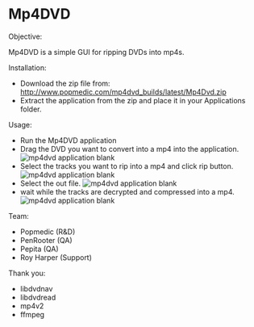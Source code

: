 Mp4DVD
======

Objective:

Mp4DVD is a simple GUI for ripping DVDs into mp4s. 

Installation:

- Download the zip file from: http://www.popmedic.com/mp4dvd_builds/latest/Mp4Dvd.zip
- Extract the application from the zip and place it in your Applications folder.

Usage:

- Run the Mp4DVD application
- Drag the DVD you want to convert into a mp4 into the application. ![mp4dvd application blank](http://www.popmedic.com/mp4dvd/images/mp4dvd-blank.png)
- Select the tracks you want to rip into a mp4 and click rip button. ![mp4dvd application blank](http://www.popmedic.com/mp4dvd/images/mp4dvd-tracks.png)
- Select the out file. ![mp4dvd application blank](http://www.popmedic.com/mp4dvd/images/mp4dvd-output.png)
- wait while the tracks are decrypted and compressed into a mp4. ![mp4dvd application blank](http://www.popmedic.com/mp4dvd/images/mp4dvd-ripping.png)

Team:

- Popmedic (R&D)
- PenRooter (QA)
- Pepita (QA)
- Roy Harper (Support)

Thank you:

- libdvdnav
- libdvdread
- mp4v2
- ffmpeg
